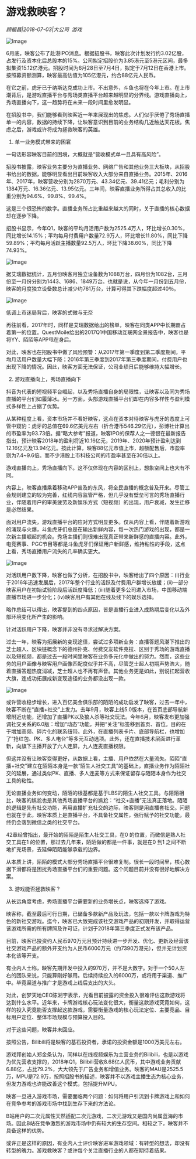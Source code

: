 # 游戏救映客？

*顾福昌|2018-07-03|大公司 
                                                游戏*

![Image](http://p3.pstatp.com/large/pgc-image/15307516631135a66c88882)

6月底，映客公布了赴港IPO消息。根据招股书，映客此次计划发行约3.02亿股，占发行及资本化后总股本的15%。公司拟定招股价为3.85港元至5港元区间，最多拟集资15.12亿港元。招股时间为6月28日至7月4日，拟定于7月12日在香港上市。按照募资额测算，映客最高估值为105亿港元，约合88亿元人民币。

在它之前，虎牙已于纳斯达克成功上市。不出意外，斗鱼也将在今年上市。在上市潮背后，是游戏直播平台与秀场类直播平台越来越明显的分界线。游戏直播向上，秀场直播向下，这一趋势将在未来一段时间里愈发明显。

在招股书中，我们能够看到映客近一年来展现出的焦虑。人们似乎厌倦了秀场直播单一的内容，数据的持续下降，让映客意识到目前的业务结构几近触达天花板。焦虑之后，游戏或许将成为拯救映客的英雄。

1. 单一业务模式带来的困窘

一句话形容映客目前的困境，大概就是“营收模式单一且具有高风险”。

招股书披露，映客业务主要分为直播业务、网络广告和其他业务三大板块，从招股书给出的数据，能够明显看出目前映客收入大部分来自直播业务。2015年、2016年、2017年，映客营收分别为2870万元、43.34亿元、39.41亿元；毛利分别为1384万元、16.36亿元、13.95亿元。三年间，映客直播业务所得占其总收入的比重分别为94.6%、99.8%、99.4%。

这是三个很恐怖的数字。直播业务所占比重越来越大的同时，关于直播的核心数据却在逐步下降。

招股书显示，今年Q1，映客的平均月活用户数为2525.4万人，环比增长0.30%，同比增长14.15%；平均每月付费用户数量72.9万人，环比增长11.80%，同比下降59.89%；平均每月活跃主播数量92.5万人，环比下降38.60%，同比下降74.93%。

![Image](http://p1.pstatp.com/large/pgc-image/153075161668592eea2f090)

据艾瑞数据统计，五月份映客月独立设备数为1088万台，四月份为1082台，三月份至一月份分别为1443、1686、1849万台。也就是说，从今年一月份到五月份，映客的月度独立设备数总计减少约761万台，计算可得其下跌幅度超过40％。

![Image](http://p3.pstatp.com/large/pgc-image/153075161649605884af864)

低调上市迷局背后，映客的式微与无奈

再往前看，2017年时，同样是艾瑞数据给出的榜单，映客在同类APP中长期霸占着第一的位置。QuestMoile给出的2017Q1中国移动互联网全景报告中，映客也是将YY、陌陌等APP甩在身后。

对此，映客也在招股书中做了风险预警：从2017年第一季度到第二季度期间，平均月活用户数量大幅下降；2016年第三季度到2017年第三季度期间，付费用户也出现下降的情况。因此，映客方面无法保证，公司业绩日后能够维持大幅增长。

2. 游戏直播向上，秀场直播向下

抖音为代表的短视频平台崛起，以及秀场直播自身的局限性，让映客以及同为秀场直播的平台们如履薄冰。另一方面，头部游戏直播平台们却在内容多样性与盈利模式多样性上占据了优势。

从某种程度上看，资本市场并不看好映客，这点在资本对待映客与虎牙的态度上可管中窥豹：虎牙的总值在69.6亿美元左右（折合港币546.29亿元），彭博社计算出的市盈率为93.73倍。据“略大参考”报道，映客IPO的保荐人之一德银在最新报告指出，预计映客2018年的盈利将近10.16亿元，2019年、2020年预计盈利达到12.16亿元及13.94亿元。按此计算，映客88亿元市值上市，超额配售后，市盈率则为7.4~9.6倍。而不少港股上市科技公司的市盈率甚至在30倍以上。

游戏直播向上，秀场直播向下。这不仅体现在内容的区别上，想象空间上也大有不同。

内容上，映客直播乘着移动APP普及的东风，将全民直播的概念普及开来。尽管工会规则建立的较为完善，红线内容监管严格，但几乎没有壁垒可言的秀场直播行业，伴随着用户的审美疲劳及新娱乐方式（短视频）的出现，用户衰减，发生迁移是必然结果。

面对用户流失，游戏直播平台的应对方式明显更多。仅从内容上看，伴随着新游戏的涌现与火爆，斗鱼虎牙们总是在输出新鲜内容，每一次热门游戏的出现，都是一次新主播崛起的机会。秀场主播们则很难出现真正带来新鲜感的直播内容。此外，电竞赛事、PGC节目等都是斗鱼虎牙们保证用户新鲜感，维持粘性的手段，这点上看，秀场直播用户流失的几率确实更大。

![Image](http://p3.pstatp.com/large/pgc-image/1530751616565c8722759b9)

对活跃用户数下降，映客也做了分析，在招股书中，映客给出了四个原因：(i)行业于2016年迅速发展后，2017年整个行业的活跃及付费用户群增长放缓；(ii)一部分映客用户在初始试验阶段后活跃度降低；(iii)随着更多公司进入市场，中国移动端直播市场进一步分化；(iv)映客用户有其他在线及线下的娱乐选择。

略作总结可以得出，映客提到的四点原因，皆是直播行业进入成熟期后变化以及外部环境变化所产生的影响。

针对活跃用户下降，映客并非没有寻求过解决方案。

过去一年，映客为拓展新的变现途径，尝试过多项新业务：直播答题风潮下推出的芝士超人、区块链概念下的德州扑克、付费交友软件克拉、区别于秀场的游戏直播以及短视频，都是过去一段时间里映客在业务多元化中做出的努力。然而，这些业务的用户画像与映客用户画像匹配度似乎并不高，尽管芝士超人初期声势浩大，随着直播答题热度消减，芝士超人也不再有声音。其他业务更是如此，别说扛起营收大旗，连成功拓展成新变现途径的业务都没出现一款。

![Image](http://p3.pstatp.com/large/pgc-image/1530751616583619ea4c617)

或许营收稳步增长，进入百亿美金俱乐部的陌陌的成功启发了映客，过去一年中，映客不断在“直播+社交”上发力。去年9月，映客上线5.0版本，在首页底部导航新增附近功能，还增加了直播PK以及狼人杀等社交玩法。今年6月，映客发布更加强调社交关系的6.0版：增加“动态”功能，并把“关注”标签移到首页、首位。目的在于增加高频、碎片化的联系纽带。此外，在直播列表卡片、底部导航栏，也增加了“抢红包、PK、多人电台”等多元互动选项。此外，还在直播技术层面进行革新，向旗下主播开放了六人连屏，九人连麦直播权限。

但这并没有让映客变得更好，从数据上看，主播、用户依然在大量流失。陌陌“直播+社交”建立在陌陌本身是一款“陌生人社交工具”的基础上，直播业务作为陌陌社交的延展，通过类似PK、直播、多人连麦等方式来保证留存与陌陌本身作为社交工具的粘性。

无论直播业务如何变动，陌陌的根基都是基于LBS的陌生人社交工具。与陌陌相比，映客的尴尬也是其他秀场直播平台的尴尬：“社交+直播”无法真正落地。陌陌的逻辑是先有社交功能，再用直播扩充社交的边际，映客则是用直播套社交。问题也就在于此，映客本质上是直播平台，不具备社交属性，强行赋予的社交功能，最终仍会落到微信之类的社交平台。

42章经曾指出，最开始的陌陌是陌生人社交工具，在0 的位置，而微信是熟人社交工具在1 的位置，那过去几年来，陌陌做的都是一件事，就是在0 到1 之间不断地扩充场景，去延伸陌陌能够承载的边界。

从本质上讲，陌陌的模式大部分秀场直播平台很难复制。很长一段时间里，核心数据下滑都将是困扰秀场直播平台们的重要问题。这个问题目前并没有很好地解决方案。

3. 游戏能否拯救映客？

从长远角度考虑，秀场直播平台需要新的业务增长点，映客选择了游戏。

映客称，截至最后可行日期，已储备多款新产品及玩法，包括一款以卡牌游戏为特色的新社交游戏。迄今，映客已大致完成该社交游戏产品的初期开发，并取得运营该游戏所需的所有牌照及许可证，计划于2018年第三季度正式发布该产品。

目前，映客已投资约人民币970万元且预计持续进一步开发、优化、更新及经营该社交游戏产品的额外开支约为人民币6000万元（约7390万港元），但并无计划资本化该等开支。

有业内人士称，映客先期开发中投入的970万，并不是大数字。对于一个50人左右的团队来说，只能算刚好够用。后续持续投入的6000万，或将用于渠道、推广中。毕竟渠道与推广才是游戏上线后支出的大头。

对此，创梦天地CEO陈湘宇表示，光看目前披露的资金投入很难评估这款游戏将达到什么水平。近年来，卡牌游戏核心玩法变化很大，衡量这款游戏究竟如何，这样的投入究竟能否支撑起这款游戏，需要衡量游戏的核心玩法定位、主要竞品、目标用户定位、整体市场规模与预算投入目的。

对于这些问题，映客并未回应。

按照公告，Bilibili将是映客的基石投资者，承诺的投资金额是1000万美元左右。

游戏邦创始人郑金条认为，同样以在线视频娱乐为主营业务的Bilibili，也是以游戏为优先营收支撑的，2018年Q1，Bilibili营收8.68亿人民币，其中游戏业务贡献6.88亿，占比79.2%，大大领先于广告业务和增值业务。映客的MAU是2525.5万，MPU是72.9万，按照招股书的描述，映客并不以游戏主播生态为核心业务，但发力游戏也许能改善这个模式，包括提升MPU。

映客一旦进入游戏市场，需要面临两个问题：如何将用户引流到卡牌游戏上和如何在竞争参考的游戏市场中找到生存下来的方法论。

B站用户的二次元属性天然适配二次元游戏，二次元游戏又是国内尚属蓝海的市场。因此B站在竞争激烈的游戏市场中仍有较大的生存空间。相较之下，映客并不具备这样的优势。

或许正是这样的原因，有业内人士评价映客进军游戏领域：有转型的想法，却没有转型的魄力。游戏救映客？或许每个关注直播行业的人都在期待着结果。

